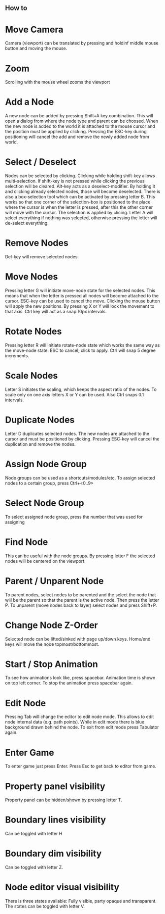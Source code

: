 How to
------

# Move Camera
Camera (viewport) can be translated by pressing and holdinf middle mouse button and moving the mouse.

# Zoom
Scrolling with the mouse wheel zooms the viewport

# Add a Node
A new node can be added by pressing Shift+A key combination. This will open a dialog from where the node type and parent can be choosed.
When the new node is added to the world it is attached to the mouse cursor and the position must be applied by clicking. Pressing the ESC-key during positioning will cancel the add and remove the newly added node from world.

# Select / Deselect
Nodes can be selected by clicking. Clicking while holding shift-key allows multi-selection. If shift-key is not pressed while clicking the previous selection will be cleared. Alt-key acts as a deselect-modifier. By holding it and clicking already selected nodes, those will become deselected.
There is also a box-selection tool which can be activated by pressing letter B. This works so that one corner of the selection-box is positioned to the place where the cursor is when the letter is pressed, after this the other corner will move with the cursor. The selection is applied by clicing.
Letter A will select everything if nothing was selected, otherwise pressing the letter will de-select everything.

# Remove Nodes
Del-key will remove selected nodes.

# Move Nodes
Pressing letter G will initiate move-node state for the selected nodes. This means that when the letter is pressed all nodes will become attached to the cursor. ESC-key can be used to cancel the move. Clicking the mouse button will apply the new positions.
By pressing X or Y will lock the movement to that axis.
Ctrl key will act as a snap 10px intervals.

# Rotate Nodes
Pressing letter R will initiate rotate-node state which works the same way as the move-node state. ESC to cancel, click to apply.
Ctrl will snap 5 degree increments.

# Scale Nodes
Letter S initiates the scaling, which keeps the aspect ratio of the nodes. To scale only on one axis letters X or Y can be used. Also Ctrl snaps 0.1 intervals.

# Duplicate Nodes
Letter D duplicates selected nodes. The new nodes are attached to the cursor and must be positioned by clicking. Pressing ESC-key will cancel the duplication and remove the nodes.

# Assign Node Group
Node groups can be used as a shortcuts/modules/etc.
To assign selected nodes to a certain group, press Ctrl+<0..9>

# Select Node Group
To select assigned node group, press the number that was used for assigning

# Find Node
This can be useful with the node groups. By pressing letter F the selected nodes will be centered on the viewport.

# Parent / Unparent Node
To parent nodes, select nodes to be parented and the select the node that will be the parent so that the parent is the active node. Then press the letter P.
To unparent (move nodes back to layer) select nodes and press Shift+P.

# Change Node Z-Order
Selected node can be lifted/sinked with page up/down keys. Home/end keys will move the node topmost/bottommost.

# Start / Stop Animation
To see how animations look like, press spacebar. Animation time is shown on top left corner. To stop the animation press spacebar again.

# Edit Node
Pressing Tab will change the editor to edit node mode. This allows to edit node internal data (e.g. path points). While in edit mode there is blue background drawn behind the node. To exit from edit mode press Tabulator again.

# Enter Game
To enter game just press Enter. Press Esc to get back to editor from game.

# Property panel visibility
Property panel can be hidden/shown by pressing letter T.

# Boundary lines visibility
Can be toggled with letter H

# Boundary dim visibility
Can be toggled with letter Z.

# Node editor visual visibility
There is three states available: Fully visible, party opaque and transparent. The states can be toggled with letter V.

